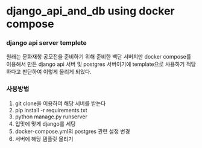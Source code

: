 # django_api_and_db using docker compose

### django api server templete
원래는 문화재청 공모전을 준비하기 위해 준비한 백단 서버지만 docker
compose를 이용해서 만든 django api 서버 및 postgres 서버이기에
template으로 사용하기 적당하다고 판단하여 이렇게 올리게 되었다.

### 사용방법
1. git clone을 이용하여 해당 서버를 받는다
2. pip install -r requirements.txt
3. python manage.py runserver
4. 입맛에 맞게 django를 세팅
5. docker-compose.yml의 postgres 관련 설정 변경
6. 서버에 해당 템플릿 올리기

